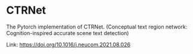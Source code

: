 # CTRNet
The Pytorch implementation of CTRNet. (Conceptual text region network: Cognition-inspired accurate scene text detection)

Link: https://doi.org/10.1016/j.neucom.2021.08.026
